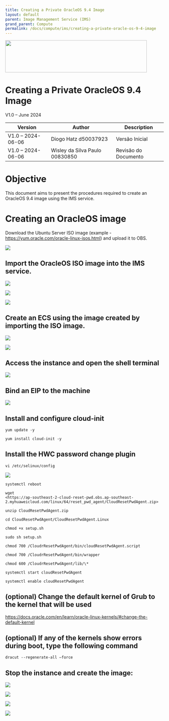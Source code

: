 ```yaml
---
title: Creating a Private OracleOS 9.4 Image
layout: default
parent: Image Management Service (IMS)
grand_parent: Compute
permalink: /docs/compute/ims/creating-a-private-oracle-os-9-4-image
---
```

<img width="450px" height="102px" src="https://console-static.huaweicloud.com/static/authui/20210202115135/public/custom/images/logo-en.svg">

# Creating a Private OracleOS 9.4 Image

V1.0 – June 2024

| **Version**       | **Author**                     | **Description**      |
| ----------------- | ------------------------------ | -------------------- |
| V1.0 – 2024-06-06 | Diogo Hatz d50037923           | Versão Inicial       |
| V1.0 – 2024-06-06 | Wisley da Silva Paulo 00830850 | Revisão do Documento |

# Objective

This document aims to present the procedures required to
create an OracleOS 9.4 image using the IMS service.

# Creating an OracleOS image

Download the Ubuntu Server ISO image (example - <https://yum.oracle.com/oracle-linux-isos.html>) and upload it to OBS.

![](/huaweicloud-knowledge-base/assets/images/compute/ims/private-oracle-9.4-image/image3.png)

## Import the OracleOS ISO image into the IMS service.

![](/huaweicloud-knowledge-base/assets/images/compute/ims/private-oracle-9.4-image/image4.png)

![](/huaweicloud-knowledge-base/assets/images/compute/ims/private-oracle-9.4-image/image5.png)

![](/huaweicloud-knowledge-base/assets/images/compute/ims/private-oracle-9.4-image/image6.png)

## Create an ECS using the image created by importing the ISO image.

![](/huaweicloud-knowledge-base/assets/images/compute/ims/private-oracle-9.4-image/image7.png)

![](/huaweicloud-knowledge-base/assets/images/compute/ims/private-oracle-9.4-image/image8.png)

## Access the instance and open the shell terminal

![](/huaweicloud-knowledge-base/assets/images/compute/ims/private-oracle-9.4-image/image9.png)

## Bind an EIP to the machine

![](/huaweicloud-knowledge-base/assets/images/compute/ims/private-oracle-9.4-image/image10.png)

## Install and configure cloud-init

```shell
yum update -y

yum install cloud-init -y
```

## Install the HWC password change plugin

```shell
vi /etc/selinux/config
```

![](/huaweicloud-knowledge-base/assets/images/compute/ims/private-oracle-9.4-image/image11.png)

```shell
systemctl reboot

wget
<https://ap-southeast-2-cloud-reset-pwd.obs.ap-southeast-2.myhuaweicloud.com/linux/64/reset_pwd_agent/CloudResetPwdAgent.zip>

unzip CloudResetPwdAgent.zip

cd CloudResetPwdAgent/CloudResetPwdAgent.Linux

chmod +x setup.sh

sudo sh setup.sh

chmod 700 /CloudrResetPwdAgent/bin/cloudResetPwdAgent.script

chmod 700 /CloudrResetPwdAgent/bin/wrapper

chmod 600 /CloudrResetPwdAgent/lib/\*

systemctl start cloudResetPwdAgent

systemctl enable cloudResetPwdAgent
```

## (optional) Change the default kernel of Grub to the kernel that will be used

<https://docs.oracle.com/en/learn/oracle-linux-kernels/#change-the-default-kernel>

## (optional) If any of the kernels show errors during boot, type the following command

```shell
dracut --regenerate-all –force
```

## Stop the instance and create the image:

![](/huaweicloud-knowledge-base/assets/images/compute/ims/private-oracle-9.4-image/image12.png)

![](/huaweicloud-knowledge-base/assets/images/compute/ims/private-oracle-9.4-image/image13.png)

![](/huaweicloud-knowledge-base/assets/images/compute/ims/private-oracle-9.4-image/image14.png)

![](/huaweicloud-knowledge-base/assets/images/compute/ims/private-oracle-9.4-image/image15.png)